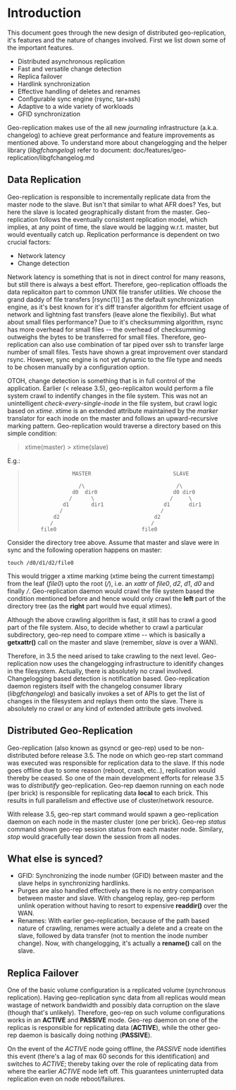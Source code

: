 Introduction
============

This document goes through the new design of distributed geo-replication, it's features and the nature of changes involved. First we list down some of the important features.

  - Distributed asynchronous replication
  - Fast and versatile change detection
  - Replica failover
  - Hardlink synchronization
  - Effective handling of deletes and renames
  - Configurable sync engine (rsync, tar+ssh)
  - Adaptive to a wide variety of workloads
  - GFID synchronization

Geo-replication makes use of the all new *journaling* infrastructure (a.k.a. changelog) to achieve great performance and feature improvements as mentioned above. To understand more about changelogging and the helper library (*libgfchangelog*) refer to document: doc/features/geo-replication/libgfchangelog.md

Data Replication
----------------

Geo-replication is responsible to incrementally replicate data from the master node to the slave. But isn't that similar to what AFR does? Yes, but here the slave is located geographically distant from the master. Geo-replication follows the eventually consistent replication model, which implies, at any point of time, the slave would be lagging w.r.t. master, but would eventually catch up. Replication performance is dependent on two crucial factors:
  - Network latency
  - Change detection

Network latency is something that is not in direct control for many reasons, but still there is always a best effort. Therefore, geo-replication offloads the data replicaiton part to common UNIX file transfer utilities. We choose the grand daddy of file transfers [rsync(1)] [1] as the default synchronization engine, as it's best known for it's diff transfer algorithm for effcient usage of network and lightning fast transfers (leave alone the flexibiliy). But what about small files performance? Due to it's checksumming algorithm, rsync has more overhead for small files -- the overhead of checksumming outweighs the bytes to be transferred for small files. Therefore, geo-replication can also use combination of tar piped over ssh to transfer large number of small files. Tests have shown a great improvement over standard rsync. However, sync engine is not yet dynamic to the file type and needs to be chosen manually by a configuration option.

OTOH, change detection is something that is in full control of the application. Earlier (< release 3.5), geo-replicaiton would perform a file system crawl to indentify changes in the file system. This was not an unintelligent *check-every-single-inode* in the file system, but crawl logic based on *xtime*. xtime is an extended attribute maintained by the *marker* translator for each inode on the master and follows an upward-recursive marking pattern. Geo-replication would traverse a directory based on this simple condition:

> xtime(master) > xtime(slave)

E.g.:

>                    MASTER                          SLAVE
>
>                      /\                             /\
>                    d0  dir0                        d0 dir0
>                   /      \                        /     \
>                 d1       dir1                   d1      dir1
>                /                               /
>              d2                              d2
>             /                               /
>          file0                           file0

Consider the directory tree above. Assume that master and slave were in sync and the following operation happens on master:
```
touch /d0/d1/d2/file0
```
This would trigger a xtime marking (xtime being the current timestamp) from the leaf (*file0*) upto the root (*/*), i.e. an *xattr* of *file0*, *d2*, *d1*, *d0* and finally */*. Geo-replication daemon would crawl the file system based the condition mentioned before and hence would only crawl the **left** part of the directory tree (as the **right** part would hve equal xtimes).

Although the above crawling algorithm is fast, it still has to crawl a good part of the file system. Also, to decide whether to crawl a particular subdirectory, geo-rep need to compare xtime -- which is basically a **getxattr()** call on the master and slave (remember, *slave* is over a WAN).

Therefore, in 3.5 the need arised to take crawling to the next level. Geo-replication now uses the changelogging infrastructure to idenitify changes in the filesystem. Actually, there is absolutely no crawl involved. Changelogging based detection is notification based. Geo-replication daemon registers itself with the changelog consumer library (*libgfchangelog*) and basically invokes a set of APIs to get the list of changes in the filesystem and replays them onto the slave. There is absolutely no crawl or any kind of extended attribute gets involved.

Distributed Geo-Replication
---------------------------
Geo-replication (also known as gsyncd or geo-rep) used to be non-distributed before release 3.5. The node on which geo-rep start command was executed was responsible for replication data to the slave. If this node goes offline due to some reason (reboot, crash, etc..), replication would thereby be ceased. So one of the main development efforts for release 3.5 was to *distributify* geo-replication. Geo-rep daemon running on each node (per brick) is responsible for replicating data **local** to each brick. This results in full parallelism and effective use of cluster/network resource.

With release 3.5, geo-rep start command would spawn a geo-replication daemon on each node in the master cluster (one per brick). Geo-rep *status* command shown geo-rep session status from each master node. Similary, *stop* would gracefully tear down the session from all nodes.

What else is synced?
--------------------
  - GFID: Synchronizing the inode number (GFID) between master and the slave helps in synchronizing hardlinks.
  - Purges are also handled effectively as there is no entry comparison between master and slave. With changelog replay, geo-rep perform unlink operation without having to resort to expensive **readdir()** over the WAN.
  - Renames: With earlier geo-replication, because of the path based nature of crawling, renames were actually a delete and a create on the slave, followed by data transfer (not to mention the inode number change). Now, with changelogging, it's actually a **rename()** call on the slave.

Replica Failover
----------------
One of the basic volume configuration is a replicated volume (synchronous replication). Having geo-replication sync data from all replicas would mean wastage of network bandwidth and possibly data corruption on the slave (though that's unlikely). Therefore, geo-rep on such volume configurations works in an **ACTIVE** and **PASSIVE** mode. Geo-rep daemon on one of the replicas is responsible for replicating data (**ACTIVE**), while the other geo-rep daemon is basically doing nothing (**PASSIVE**).

On the event of the *ACTIVE* node going offline, the *PASSIVE* node identifies this event (there's a lag of max 60 seconds for this identification) and switches to *ACTIVE*; thereby taking over the role of replicating data from where the earlier *ACTIVE* node left off. This guarantees uninterrupted data replication even on node reboot/failures.

[1]:http://rsync.samba.org
